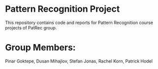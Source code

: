# Pattern Recognition Project
This repository contains code and reports for Pattern Recognition course projects of PatRec group.

# Group Members:
Pinar Goktepe, 
Dusan Mihajlov, 
Stefan Jonas,
Rachel Korn,
Patrick Hodel
